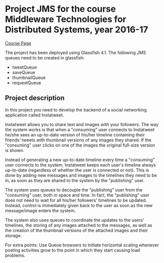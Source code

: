 # Project JMS for the course Middleware Technologies for Distributed Systems, year 2016-17

[Course Page](http://corsi.dei.polimi.it/distsys/)

The project has been deployed using Glassfish 4.1.
The following JMS queues need to be created in glassfish:
- tweetQueue
- saveQueue
- thumbnailQueue
- requestQueue

## Project description
In this project you need to develop the backend of a social networking application called Instatweet.

Instatweet allows you to share text and images with your followers. The way the system works is that when a "consuming" user connects to Instatweet he/she sees an up-to-date version of his/her timeline containing their friends' tweets with thumbnail versions of any images they shared. If the "consuming" user clicks on one of the images the original full-size version is shown.

Instead of generating a new up-to-date timeline every time a "consuming" user connects to the system, Instatweet keeps each user's timeline always up-to-date (regardless of whether the user is connected or not). This is done by adding new messages and images to the timelines they need to be in, as soon as they are shared to the system by the "publishing" user.

The system uses queues to decouple the "publishing" user from the "consuming" user, both in space and time. In fact, the "publishing" user does not need to wait for all his/her followers' timelines to be updated. Instead, control is immediately given back to the user as soon as the new message/image enters the system.

The system also uses queues to coordinate the updates to the users' timelines, the storing of any images attached to the messages, as well as the creation of the thumbnail versions of the attached images and their storage.

For extra points: Use Queue browsers to initiate horizontal scaling whenever posting activities grow to the point in which they start causing load problems.